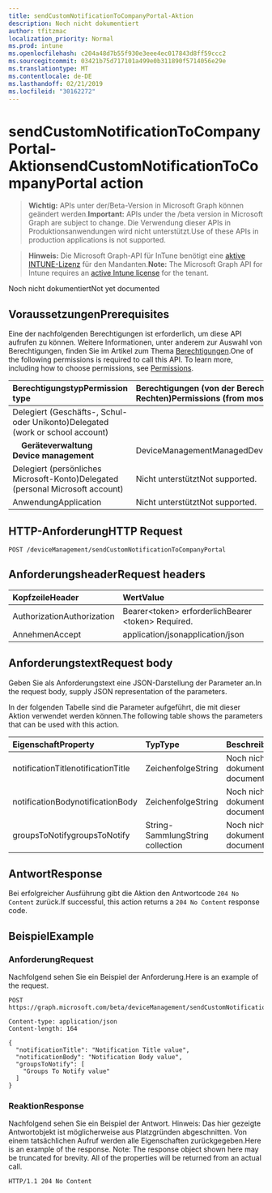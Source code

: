```yaml
---
title: sendCustomNotificationToCompanyPortal-Aktion
description: Noch nicht dokumentiert
author: tfitzmac
localization_priority: Normal
ms.prod: intune
ms.openlocfilehash: c204a48d7b55f930e3eee4ec017843d8ff59ccc2
ms.sourcegitcommit: 03421b75d717101a499e0b311890f5714056e29e
ms.translationtype: MT
ms.contentlocale: de-DE
ms.lasthandoff: 02/21/2019
ms.locfileid: "30162272"
---
```

# <a name="sendcustomnotificationtocompanyportal-action"></a><span data-ttu-id="c630c-103">sendCustomNotificationToCompanyPortal-Aktion</span><span class="sxs-lookup"><span data-stu-id="c630c-103">sendCustomNotificationToCompanyPortal action</span></span>

> <span data-ttu-id="c630c-104">**Wichtig:** APIs unter der/Beta-Version in Microsoft Graph können geändert werden.</span><span class="sxs-lookup"><span data-stu-id="c630c-104">**Important:** APIs under the /beta version in Microsoft Graph are subject to change.</span></span> <span data-ttu-id="c630c-105">Die Verwendung dieser APIs in Produktionsanwendungen wird nicht unterstützt.</span><span class="sxs-lookup"><span data-stu-id="c630c-105">Use of these APIs in production applications is not supported.</span></span>

> <span data-ttu-id="c630c-106">**Hinweis:** Die Microsoft Graph-API für InTune benötigt eine [aktive INTUNE-Lizenz](https://go.microsoft.com/fwlink/?linkid=839381) für den Mandanten.</span><span class="sxs-lookup"><span data-stu-id="c630c-106">**Note:** The Microsoft Graph API for Intune requires an [active Intune license](https://go.microsoft.com/fwlink/?linkid=839381) for the tenant.</span></span>

<span data-ttu-id="c630c-107">Noch nicht dokumentiert</span><span class="sxs-lookup"><span data-stu-id="c630c-107">Not yet documented</span></span>
## <a name="prerequisites"></a><span data-ttu-id="c630c-108">Voraussetzungen</span><span class="sxs-lookup"><span data-stu-id="c630c-108">Prerequisites</span></span>
<span data-ttu-id="c630c-p102">Eine der nachfolgenden Berechtigungen ist erforderlich, um diese API aufrufen zu können. Weitere Informationen, unter anderem zur Auswahl von Berechtigungen, finden Sie im Artikel zum Thema [Berechtigungen](/concepts/permissions-reference).</span><span class="sxs-lookup"><span data-stu-id="c630c-p102">One of the following permissions is required to call this API. To learn more, including how to choose permissions, see [Permissions](/concepts/permissions-reference).</span></span>

|<span data-ttu-id="c630c-111">Berechtigungstyp</span><span class="sxs-lookup"><span data-stu-id="c630c-111">Permission type</span></span>|<span data-ttu-id="c630c-112">Berechtigungen (von der Berechtigung mit den meisten Rechten zu der mit den wenigsten Rechten)</span><span class="sxs-lookup"><span data-stu-id="c630c-112">Permissions (from most to least privileged)</span></span>|
|:---|:---|
|<span data-ttu-id="c630c-113">Delegiert (Geschäfts-, Schul- oder Unikonto)</span><span class="sxs-lookup"><span data-stu-id="c630c-113">Delegated (work or school account)</span></span>||
| <span data-ttu-id="c630c-114">&nbsp; &nbsp; **Geräteverwaltung**</span><span class="sxs-lookup"><span data-stu-id="c630c-114">&nbsp; &nbsp; **Device management**</span></span> | <span data-ttu-id="c630c-115">DeviceManagementManagedDevices.ReadWrite.All</span><span class="sxs-lookup"><span data-stu-id="c630c-115">DeviceManagementManagedDevices.ReadWrite.All</span></span>|
|<span data-ttu-id="c630c-116">Delegiert (persönliches Microsoft-Konto)</span><span class="sxs-lookup"><span data-stu-id="c630c-116">Delegated (personal Microsoft account)</span></span>|<span data-ttu-id="c630c-117">Nicht unterstützt</span><span class="sxs-lookup"><span data-stu-id="c630c-117">Not supported.</span></span>|
|<span data-ttu-id="c630c-118">Anwendung</span><span class="sxs-lookup"><span data-stu-id="c630c-118">Application</span></span>|<span data-ttu-id="c630c-119">Nicht unterstützt</span><span class="sxs-lookup"><span data-stu-id="c630c-119">Not supported.</span></span>|

## <a name="http-request"></a><span data-ttu-id="c630c-120">HTTP-Anforderung</span><span class="sxs-lookup"><span data-stu-id="c630c-120">HTTP Request</span></span>
<!-- {
  "blockType": "ignored"
}
-->
``` http
POST /deviceManagement/sendCustomNotificationToCompanyPortal
```

## <a name="request-headers"></a><span data-ttu-id="c630c-121">Anforderungsheader</span><span class="sxs-lookup"><span data-stu-id="c630c-121">Request headers</span></span>
|<span data-ttu-id="c630c-122">Kopfzeile</span><span class="sxs-lookup"><span data-stu-id="c630c-122">Header</span></span>|<span data-ttu-id="c630c-123">Wert</span><span class="sxs-lookup"><span data-stu-id="c630c-123">Value</span></span>|
|:---|:---|
|<span data-ttu-id="c630c-124">Authorization</span><span class="sxs-lookup"><span data-stu-id="c630c-124">Authorization</span></span>|<span data-ttu-id="c630c-125">Bearer&lt;token&gt; erforderlich</span><span class="sxs-lookup"><span data-stu-id="c630c-125">Bearer &lt;token&gt; Required.</span></span>|
|<span data-ttu-id="c630c-126">Annehmen</span><span class="sxs-lookup"><span data-stu-id="c630c-126">Accept</span></span>|<span data-ttu-id="c630c-127">application/json</span><span class="sxs-lookup"><span data-stu-id="c630c-127">application/json</span></span>|

## <a name="request-body"></a><span data-ttu-id="c630c-128">Anforderungstext</span><span class="sxs-lookup"><span data-stu-id="c630c-128">Request body</span></span>
<span data-ttu-id="c630c-129">Geben Sie als Anforderungstext eine JSON-Darstellung der Parameter an.</span><span class="sxs-lookup"><span data-stu-id="c630c-129">In the request body, supply JSON representation of the parameters.</span></span>

<span data-ttu-id="c630c-130">In der folgenden Tabelle sind die Parameter aufgeführt, die mit dieser Aktion verwendet werden können.</span><span class="sxs-lookup"><span data-stu-id="c630c-130">The following table shows the parameters that can be used with this action.</span></span>

|<span data-ttu-id="c630c-131">Eigenschaft</span><span class="sxs-lookup"><span data-stu-id="c630c-131">Property</span></span>|<span data-ttu-id="c630c-132">Typ</span><span class="sxs-lookup"><span data-stu-id="c630c-132">Type</span></span>|<span data-ttu-id="c630c-133">Beschreibung</span><span class="sxs-lookup"><span data-stu-id="c630c-133">Description</span></span>|
|:---|:---|:---|
|<span data-ttu-id="c630c-134">notificationTitle</span><span class="sxs-lookup"><span data-stu-id="c630c-134">notificationTitle</span></span>|<span data-ttu-id="c630c-135">Zeichenfolge</span><span class="sxs-lookup"><span data-stu-id="c630c-135">String</span></span>|<span data-ttu-id="c630c-136">Noch nicht dokumentiert</span><span class="sxs-lookup"><span data-stu-id="c630c-136">Not yet documented</span></span>|
|<span data-ttu-id="c630c-137">notificationBody</span><span class="sxs-lookup"><span data-stu-id="c630c-137">notificationBody</span></span>|<span data-ttu-id="c630c-138">Zeichenfolge</span><span class="sxs-lookup"><span data-stu-id="c630c-138">String</span></span>|<span data-ttu-id="c630c-139">Noch nicht dokumentiert</span><span class="sxs-lookup"><span data-stu-id="c630c-139">Not yet documented</span></span>|
|<span data-ttu-id="c630c-140">groupsToNotify</span><span class="sxs-lookup"><span data-stu-id="c630c-140">groupsToNotify</span></span>|<span data-ttu-id="c630c-141">String-Sammlung</span><span class="sxs-lookup"><span data-stu-id="c630c-141">String collection</span></span>|<span data-ttu-id="c630c-142">Noch nicht dokumentiert.</span><span class="sxs-lookup"><span data-stu-id="c630c-142">Not yet documented</span></span>|



## <a name="response"></a><span data-ttu-id="c630c-143">Antwort</span><span class="sxs-lookup"><span data-stu-id="c630c-143">Response</span></span>
<span data-ttu-id="c630c-144">Bei erfolgreicher Ausführung gibt die Aktion den Antwortcode `204 No Content` zurück.</span><span class="sxs-lookup"><span data-stu-id="c630c-144">If successful, this action returns a `204 No Content` response code.</span></span>

## <a name="example"></a><span data-ttu-id="c630c-145">Beispiel</span><span class="sxs-lookup"><span data-stu-id="c630c-145">Example</span></span>
### <a name="request"></a><span data-ttu-id="c630c-146">Anforderung</span><span class="sxs-lookup"><span data-stu-id="c630c-146">Request</span></span>
<span data-ttu-id="c630c-147">Nachfolgend sehen Sie ein Beispiel der Anforderung.</span><span class="sxs-lookup"><span data-stu-id="c630c-147">Here is an example of the request.</span></span>
``` http
POST https://graph.microsoft.com/beta/deviceManagement/sendCustomNotificationToCompanyPortal

Content-type: application/json
Content-length: 164

{
  "notificationTitle": "Notification Title value",
  "notificationBody": "Notification Body value",
  "groupsToNotify": [
    "Groups To Notify value"
  ]
}
```

### <a name="response"></a><span data-ttu-id="c630c-148">Reaktion</span><span class="sxs-lookup"><span data-stu-id="c630c-148">Response</span></span>
<span data-ttu-id="c630c-p103">Nachfolgend sehen Sie ein Beispiel der Antwort. Hinweis: Das hier gezeigte Antwortobjekt ist möglicherweise aus Platzgründen abgeschnitten. Von einem tatsächlichen Aufruf werden alle Eigenschaften zurückgegeben.</span><span class="sxs-lookup"><span data-stu-id="c630c-p103">Here is an example of the response. Note: The response object shown here may be truncated for brevity. All of the properties will be returned from an actual call.</span></span>
``` http
HTTP/1.1 204 No Content
```







